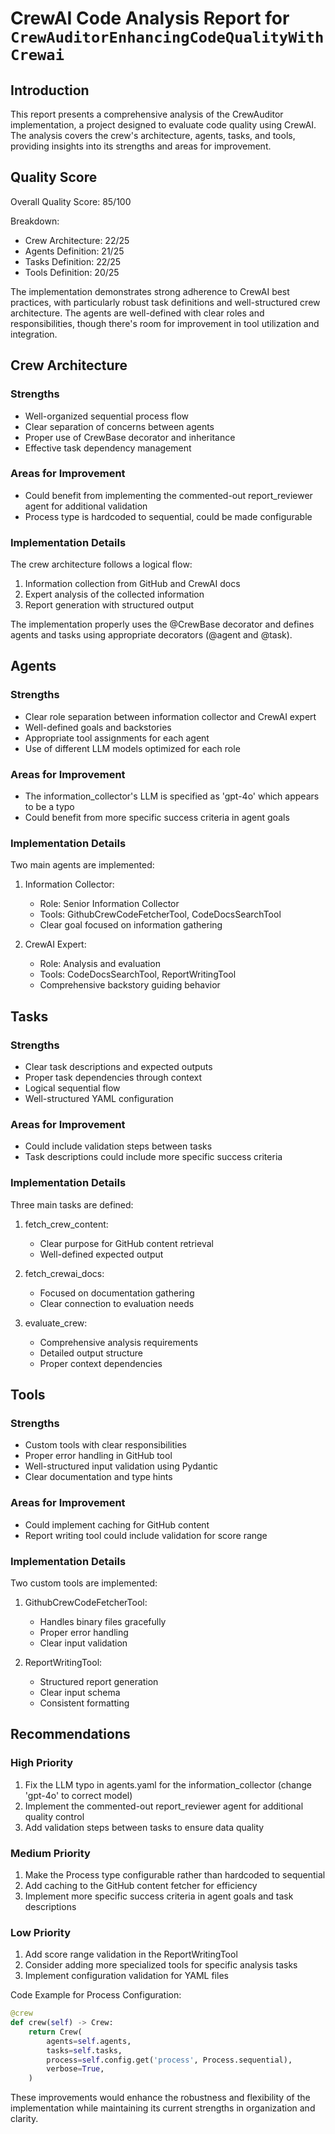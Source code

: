 # CrewAI Code Analysis Report for `CrewAuditorEnhancingCodeQualityWithCrewai`

## Introduction
This report presents a comprehensive analysis of the CrewAuditor implementation, a project designed to evaluate code quality using CrewAI. The analysis covers the crew's architecture, agents, tasks, and tools, providing insights into its strengths and areas for improvement.

## Quality Score
Overall Quality Score: 85/100

Breakdown:
- Crew Architecture: 22/25
- Agents Definition: 21/25
- Tasks Definition: 22/25
- Tools Definition: 20/25

The implementation demonstrates strong adherence to CrewAI best practices, with particularly robust task definitions and well-structured crew architecture. The agents are well-defined with clear roles and responsibilities, though there's room for improvement in tool utilization and integration.

## Crew Architecture
### Strengths
- Well-organized sequential process flow
- Clear separation of concerns between agents
- Proper use of CrewBase decorator and inheritance
- Effective task dependency management

### Areas for Improvement
- Could benefit from implementing the commented-out report_reviewer agent for additional validation
- Process type is hardcoded to sequential, could be made configurable

### Implementation Details
The crew architecture follows a logical flow:
1. Information collection from GitHub and CrewAI docs
2. Expert analysis of the collected information
3. Report generation with structured output

The implementation properly uses the @CrewBase decorator and defines agents and tasks using appropriate decorators (@agent and @task).

## Agents
### Strengths
- Clear role separation between information collector and CrewAI expert
- Well-defined goals and backstories
- Appropriate tool assignments for each agent
- Use of different LLM models optimized for each role

### Areas for Improvement
- The information_collector's LLM is specified as 'gpt-4o' which appears to be a typo
- Could benefit from more specific success criteria in agent goals

### Implementation Details
Two main agents are implemented:
1. Information Collector:
   - Role: Senior Information Collector
   - Tools: GithubCrewCodeFetcherTool, CodeDocsSearchTool
   - Clear goal focused on information gathering

2. CrewAI Expert:
   - Role: Analysis and evaluation
   - Tools: CodeDocsSearchTool, ReportWritingTool
   - Comprehensive backstory guiding behavior

## Tasks
### Strengths
- Clear task descriptions and expected outputs
- Proper task dependencies through context
- Logical sequential flow
- Well-structured YAML configuration

### Areas for Improvement
- Could include validation steps between tasks
- Task descriptions could include more specific success criteria

### Implementation Details
Three main tasks are defined:
1. fetch_crew_content:
   - Clear purpose for GitHub content retrieval
   - Well-defined expected output

2. fetch_crewai_docs:
   - Focused on documentation gathering
   - Clear connection to evaluation needs

3. evaluate_crew:
   - Comprehensive analysis requirements
   - Detailed output structure
   - Proper context dependencies

## Tools
### Strengths
- Custom tools with clear responsibilities
- Proper error handling in GitHub tool
- Well-structured input validation using Pydantic
- Clear documentation and type hints

### Areas for Improvement
- Could implement caching for GitHub content
- Report writing tool could include validation for score range

### Implementation Details
Two custom tools are implemented:
1. GithubCrewCodeFetcherTool:
   - Handles binary files gracefully
   - Proper error handling
   - Clear input validation

2. ReportWritingTool:
   - Structured report generation
   - Clear input schema
   - Consistent formatting

## Recommendations
### High Priority
1. Fix the LLM typo in agents.yaml for the information_collector (change 'gpt-4o' to correct model)
2. Implement the commented-out report_reviewer agent for additional quality control
3. Add validation steps between tasks to ensure data quality

### Medium Priority
1. Make the Process type configurable rather than hardcoded to sequential
2. Add caching to the GitHub content fetcher for efficiency
3. Implement more specific success criteria in agent goals and task descriptions

### Low Priority
1. Add score range validation in the ReportWritingTool
2. Consider adding more specialized tools for specific analysis tasks
3. Implement configuration validation for YAML files

Code Example for Process Configuration:
```python
@crew
def crew(self) -> Crew:
    return Crew(
        agents=self.agents,
        tasks=self.tasks,
        process=self.config.get('process', Process.sequential),
        verbose=True,
    )
```

These improvements would enhance the robustness and flexibility of the implementation while maintaining its current strengths in organization and clarity.
